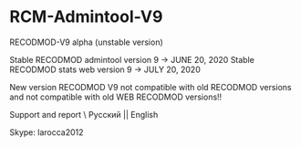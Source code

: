 # RCM-Admintool-V9
RECODMOD-V9 alpha (unstable version)

Stable RECODMOD admintool version 9  ->  JUNE 20, 2020
Stable RECODMOD stats web version 9  ->  JULY 20, 2020

New version RECODMOD V9 not compatible with old RECODMOD versions 
    and not compatible with old WEB RECODMOD versions!!

Support and report \ Русский || English

Skype: larocca2012
